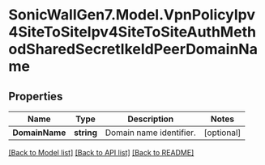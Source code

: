 # SonicWallGen7.Model.VpnPolicyIpv4SiteToSiteIpv4SiteToSiteAuthMethodSharedSecretIkeIdPeerDomainName

## Properties

Name | Type | Description | Notes
------------ | ------------- | ------------- | -------------
**DomainName** | **string** | Domain name identifier. | [optional] 

[[Back to Model list]](../README.md#documentation-for-models) [[Back to API list]](../README.md#documentation-for-api-endpoints) [[Back to README]](../README.md)

